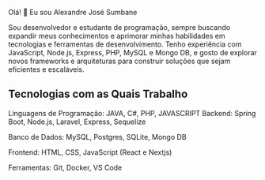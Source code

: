 Olá! 👋 Eu sou Alexandre José Sumbane

Sou desenvolvedor e estudante de programação, sempre buscando expandir meus conhecimentos e aprimorar minhas habilidades em tecnologias e ferramentas de desenvolvimento. Tenho experiência com JavaScript, Node.js, Express, PHP, MySQL e Mongo DB, e gosto de explorar novos frameworks e arquiteturas para construir soluções que sejam eficientes e escaláveis.

Tecnologias com as Quais Trabalho
---------------------------------
Linguagens de Programação: JAVA, C#, PHP, JAVASCRIPT
Backend: Spring Boot, Node.js, Laravel, Express, Sequelize

Banco de Dados: MySQL, Postgres, SQLite, Mongo DB

Frontend: HTML, CSS, JavaScript (React e Nextjs)

Ferramentas: Git, Docker, VS Code


